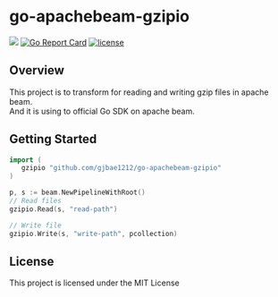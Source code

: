 # go-apachebeam-gzipio

<p align="left">
<a href="https://hits.seeyoufarm.com"/><img src="https://hits.seeyoufarm.com/api/count/incr/badge.svg?url=https%3A%2F%2Fgithub.com%2Fgjbae1212%2Fgo-apachebeam-gzipio"/></a>
<a href="https://goreportcard.com/badge/github.com/gjbae1212/go-apachebeam-gzipio"><img src="https://goreportcard.com/badge/github.com/gjbae1212/go-apachebeam-gzipio" alt="Go Report Card"/></a>
<a href="/LICENSE"><img src="https://img.shields.io/badge/license-MIT-GREEN.svg" alt="license" /></a> 
</p>

## Overview
This project is to transform for reading and writing gzip files in apache beam.  
And it is using to official Go SDK on apache beam.
 
## Getting Started
```go
import (
   gzipio "github.com/gjbae1212/go-apachebeam-gzipio"
)

p, s := beam.NewPipelineWithRoot()
// Read files
gzipio.Read(s, "read-path")

// Write file
gzipio.Write(s, "write-path", pcollection)
```

## License
This project is licensed under the MIT License

